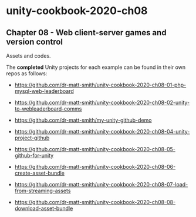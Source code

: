 # unity-cookbook-2020-ch08

## Chapter 08 - Web client-server games and version control

Assets and codes.

The **completed** Unity projects for each example can be found in their own repos as follows:

- https://github.com/dr-matt-smith/unity-cookbook-2020-ch08-01-php-mysql-web-leaderboard

- https://github.com/dr-matt-smith/unity-cookbook-2020-ch08-02-unity-to-webleaderboard-comms

- https://github.com/dr-matt-smith/my-unity-github-demo

- https://github.com/dr-matt-smith/unity-cookbook-2020-ch08-04-unity-project-github

- https://github.com/dr-matt-smith/unity-cookbook-2020-ch08-05-github-for-unity

- https://github.com/dr-matt-smith/unity-cookbook-2020-ch08-06-create-asset-bundle

- https://github.com/dr-matt-smith/unity-cookbook-2020-ch08-07-load-from-streaming-assets

- https://github.com/dr-matt-smith/unity-cookbook-2020-ch08-08-download-asset-bundle

